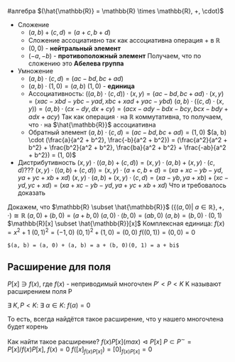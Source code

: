 #алгебра 
$(\hat{\mathbb{R}} = \mathbb{R} \times \mathbb{R}, +, \cdot)$
- Сложение
	- $(a, b) + (c, d) = (a + c, b + d)$
	- Сложение ассоциативно так как ассоциативна операция $+$ в $\mathbb{R}$
	- $(0, 0)$ - **нейтральный элемент**
	- $(-a, -b)$ - **противоположный элемент**
	Получаем, что по сложению это **Абелева группа**
- Умножение
	- $(a, b) \cdot (c, d) = (ac - bd, bc + ad)$
	- $(a, b) \cdot (1, 0) = (a, b)$
		$(1, 0)$ - **единица**
	- Ассоциативность:
		$((a, b) \cdot (c, d)) \cdot (x, y) = (ac - bd, bc + ad) \cdot (x, y) = (xac - xbd - ybc - yad, xbc + xad + yac - ybd)$
		$(a, b) \cdot ((c, d) \cdot (x, y)) = (a, b) \cdot (cx - dy, dx + cy) = (acx - ady - bdx - bcy, bcx - bdy + adx + acy)$
		Так как операция $\cdot$ на $\mathbb{R}$ коммутативна, то получаем, что $\cdot$ на $\hat{\mathbb{R}}$ ассоциативна
	- Обратный элемент
		$(a, b) \cdot (c, d) = (ac - bd, bc + ad) = (1, 0)$
		$(a, b) \cdot (\frac{a}{a^2 + b^2}, \frac{-b}{a^2 + b^2}) = (\frac{a^2}{a^2 + b^2} + \frac{b^2}{a^2 + b^2}, \frac{ba}{a^2 + b^2} + \frac{-ab}{a^2 + b^2}) = (1, 0)$
- Дистрибутивность
	$(x, y) \cdot ((a, b) + (c, d)) = (x, y) \cdot (a, b) + (x, y) \cdot (c, d)???$
	$(x, y) \cdot ((a, b) + (c, d)) = (x, y) \cdot (a + c, b + d) = (xa + xc - yb - yd, ya + yc + xb + xd)$
	$(x, y) \cdot (a, b) + (x, y) \cdot (c, d) = (xa - yb, ya + xb) + (xc - yd, yc + xd) = (xa + xc - yb - yd, ya + yc + xb + xd)$
	Что и требовалось доказать

Докажем, что $\mathbb{R} \subset \hat{\mathbb{R}}$
	$(\{ (a, 0) | \ a \in \mathbb{R} \}, +, \cdot) \cong \mathbb{R}$
	$(a, 0) + (b, 0) = (a + b, 0)$
	$(a, 0) \cdot (b, 0) = (ab, 0)$
	$(a, b) = (b, 0) \cdot (0, 1)$
	$\mathbb{R}[x] \subset \hat{\mathbb{R}}[x]$
Комплексная единица:
	$f(x) = x^2 + 1$
	$(0, 1)^2 = (-1, 0)$
	$(0, 1)^2 + (1, 0) = (0, 0)$
	$f((0,1)) = (0, 0) = 0$
	
	$(a, b) = (a, 0) + (a, b) = a + (b, 0)(0, 1) = a + bi$

## Расширение для поля
$P[x] \ni f(x)$, где $f(x)$ - неприводимый многочлен
$P' < P < K$
K называют расширением поля P

$\exists \ K, P < K: \ \exists \ \alpha \in K: \ f(\alpha) = 0$

То есть, всегда найдётся такое расширение, что у нашего многочлена будет корень

Как найти такое расширение?
$f(x) P[x](max) \vartriangleleft P[x]$
$P \subset P^{\sim} = P[x] / f(x)P[x], \ f(x) = 0$
$f([x]_{f(x)P[x]}) = [0]_{f(x)P[x]} = 0$